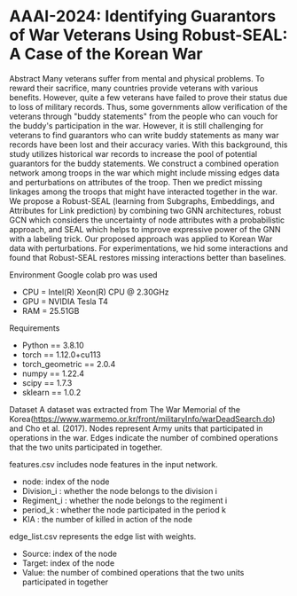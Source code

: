 # AAAI-2024: Identifying Guarantors of War Veterans Using Robust-SEAL: A Case of the Korean War

Abstract
Many veterans suffer from mental and physical problems. To reward their sacrifice, many countries provide veterans with various benefits. However, quite a few veterans have failed to prove their status due to loss of military records. Thus, some governments allow verification of the veterans through "buddy statements" from the people who can vouch for the buddy's participation in the war. However, it is still challenging for veterans to find guarantors who can write buddy statements as many war records have been lost and their accuracy varies. With this background, this study utilizes historical war records to increase the pool of potential guarantors for the buddy statements. We construct a combined operation network among troops in the war which might include missing edges data and perturbations on attributes of the troop. Then we predict missing linkages among the troops that might have interacted together in the war. We propose a Robust-SEAL (learning from Subgraphs, Embeddings, and Attributes for Link prediction) by combining two GNN architectures, robust GCN which considers the uncertainty of node attributes with a probabilistic approach, and SEAL which helps to improve expressive power of the GNN with a labeling trick. Our proposed approach was applied to Korean War data with perturbations. For experimentations, we hid some interactions and found that Robust-SEAL restores missing interactions better than baselines.

Environment
Google colab pro was used
- CPU = Intel(R) Xeon(R) CPU @ 2.30GHz
- GPU = NVIDIA Tesla T4
- RAM = 25.51GB

Requirements
- Python == 3.8.10
- torch == 1.12.0+cu113
- torch_geometric == 2.0.4
- numpy == 1.22.4
- scipy == 1.7.3
- sklearn == 1.0.2

Dataset
A dataset was extracted from The War Memorial of the Korea(https://www.warmemo.or.kr/front/militaryInfo/warDeadSearch.do) 
and Cho et al. (2017).
Nodes represent Army units that participated in operations in the war.
Edges indicate the number of combined operations that the two units participated in together.

features.csv includes node features in the input network.
- node: index of the node
- Division_i : whether the node belongs to the division i
- Regiment_i : whether the node belongs to the regiment i
- period_k : whether the node participated in the period k
- KIA : the number of killed in action of the node

edge_list.csv represents the edge list with weights.
- Source: index of the node
- Target: index of the node
- Value: the number of combined operations that the two units participated in together

